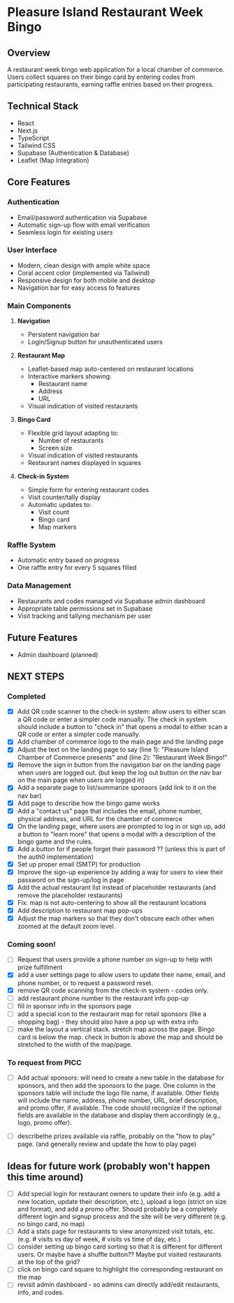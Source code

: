 # Pleasure Island Restaurant Week Bingo

## Overview
A restaurant week bingo web application for a local chamber of commerce. Users collect squares on their bingo card by entering codes from participating restaurants, earning raffle entries based on their progress.

## Technical Stack
- React
- Next.js
- TypeScript
- Tailwind CSS
- Supabase (Authentication & Database)
- Leaflet (Map Integration)

## Core Features

### Authentication
- Email/password authentication via Supabase
- Automatic sign-up flow with email verification
- Seamless login for existing users

### User Interface
- Modern, clean design with ample white space
- Coral accent color (implemented via Tailwind)
- Responsive design for both mobile and desktop
- Navigation bar for easy access to features

### Main Components
1. **Navigation**
   - Persistent navigation bar
   - Login/Signup button for unauthenticated users

2. **Restaurant Map**
   - Leaflet-based map auto-centered on restaurant locations
   - Interactive markers showing:
     - Restaurant name
     - Address
     - URL
   - Visual indication of visited restaurants

3. **Bingo Card**
   - Flexible grid layout adapting to:
     - Number of restaurants
     - Screen size
   - Visual indication of visited restaurants
   - Restaurant names displayed in squares

4. **Check-in System**
   - Simple form for entering restaurant codes
   - Visit counter/tally display
   - Automatic updates to:
     - Visit count
     - Bingo card
     - Map markers

### Raffle System
- Automatic entry based on progress
- One raffle entry for every 5 squares filled

### Data Management
- Restaurants and codes managed via Supabase admin dashboard
- Appropriate table permissions set in Supabase
- Visit tracking and tallying mechanism per user

## Future Features
- Admin dashboard (planned)

## NEXT STEPS
### Completed
- [x] Add QR code scanner to the check-in system: allow users to either scan a QR code or enter a simpler code manually. The check in system should include a button to "check in" that opens a modal to either scan a QR code or enter a simpler code manually.
- [x] Add chamber of commerce logo to the main page and the landing page
- [x] Adjust the text on the landing page to say (line 1): "Pleasure Island Chamber of Commerce presents" and (line 2): "Restaurant Week Bingo!"
- [x] Remove the sign in button from the navigation bar on the landing page when users are logged out. (but keep the log out button on the nav bar on the main page when users are logged in)
- [x] Add a separate page to list/summarize sponsors (add link to it on the nav bar)
- [x] Add page to describe how the bingo game works
- [x] Add a "contact us" page that includes the email, phone number, physical address, and URL for the chamber of commerce
- [x] On the landing page, where users are prompted to log in or sign up, add a button to "learn more" that opens a modal with a description of the bingo game and the rules.
- [x] Add a button for if people forget their password ?? (unless this is part of the auth0 implementation)
- [x] Set up proper email (SMTP) for production
- [x] Improve the sign-up experience by adding a way for users to view their password on the sign-up/log in page
- [x] Add the actual restaurant list instead of placeholder restaurants (and remove the placeholder restaurants)
- [x] Fix: map is not auto-centering to show all the restaurant locations
- [x] Add description to restaurant map pop-ups
- [x] Adjust the map markers so that they don't obscure each other when zoomed at the default zoom level. 

### Coming soon!
- [ ] Request that users provide a phone number on sign-up to help with prize fulfillment
- [x] add a user settings page to allow users to update their name, email, and phone number, or to request a password reset. 
- [x] remove QR code scanning from the check-in system - codes only.
- [ ] add restaurant phone number to the restaurant info pop-up
- [ ] fill in sponsor info in the sponsors page
- [ ] add a special icon to the restaurant map for retail sponsors (like a shopping bag) - they should also have a pop up with extra info
- [ ] make the layout a vertical stack. stretch map across the page. Bingo card is below the map. check in button is above the map and should be stretched to the width of the map/page.

### To request from PICC
- [ ] Add actual sponsors: will need to create a new table in the database for sponsors, and then add the sponsors to the page. One column in the sponsors table will include the logo file name, if available. Other fields will include the name, address, phone number, URL, brief description, and promo offer, if available. The code should recognize if the optional fields are available in the database and display them accordingly (e.g., logo, promo offer).
- [ ] describethe prizes available via raffle, probably on the "how to play" page. (and generally review and update the how to play page)


## Ideas for future work (probably won't happen this time around)
- [ ] Add special login for restaurant owners to update their info (e.g. add a new location, update their description, etc.), upload a logo (strict on size and format), and add a promo offer. Should probably be a completely different login and signup process and the site will be very different (e.g. no bingo card, no map)
- [ ] Add a stats page for restaurants to view anonymized visit totals, etc. (e.g. # visits vs day of week, # visits vs time of day, etc.)
- [ ] consider setting up bingo card sorting so that it is different for different users. Or maybe have a shuffle button?? Maybe put visited restaurants at the top of the grid? 
- [ ] click on bingo card square to highlight the corresponding restaurant on the map
- [ ] revisit admin dashboard - so admins can directly add/edit restaurants, info, and codes. 